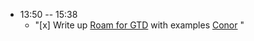 - 13:50  -- 15:38
    - "[x] Write up [Roam for GTD](<Roam for GTD.md>) with examples [Conor](<Conor.md>) "
